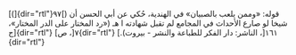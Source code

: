 [(]{dir="rtl"}۹۷[) قوله: «وممن يلعب بالصبيان» في الهندية، حُكي عن أبي
الحسن أن شيخا لو صارع الأحداث في المجامع لم تقبل شهادته ا هـ («رد
المختار على الدر المختار»، ج]{dir="rtl"} ٧[، ص]{dir="rtl"} ١٦١[، الناشر:
دار الفكر للطباعة والنشر - بيروت).]{dir="rtl"}
